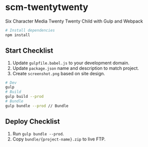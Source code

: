 # scm-twentytwenty
Six Character Media Twenty Twenty Child with Gulp and Webpack

```bash
# Install dependencies
npm install
```

## Start Checklist
1. Update `gulpfile.babel.js` to your development domain.
2. Update `package.json` name and description to match project.
3. Create `screenshot.png` based on site design.

```bash
# Dev
gulp 
# Build
gulp build --prod
# Bundle
gulp bundle --prod // Bundle
```

## Deploy Checklist
1. Run `gulp bundle --prod`.
2. Copy `bundle/{project-name}.zip` to live FTP.